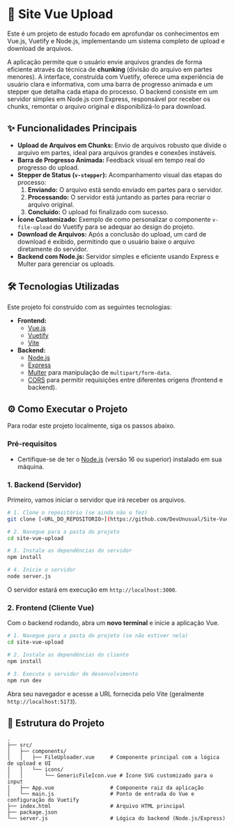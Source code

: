 # 🚀 Site Vue Upload

Este é um projeto de estudo focado em aprofundar os conhecimentos em Vue.js, Vuetify e Node.js, implementando um sistema completo de upload e download de arquivos.

A aplicação permite que o usuário envie arquivos grandes de forma eficiente através da técnica de **chunking** (divisão do arquivo em partes menores). A interface, construída com Vuetify, oferece uma experiência de usuário clara e informativa, com uma barra de progresso animada e um stepper que detalha cada etapa do processo. O backend consiste em um servidor simples em Node.js com Express, responsável por receber os chunks, remontar o arquivo original e disponibilizá-lo para download.

## ✨ Funcionalidades Principais

* **Upload de Arquivos em Chunks:** Envio de arquivos robusto que divide o arquivo em partes, ideal para arquivos grandes e conexões instáveis.
* **Barra de Progresso Animada:** Feedback visual em tempo real do progresso do upload.
* **Stepper de Status (`v-stepper`):** Acompanhamento visual das etapas do processo:
    1.  **Enviando:** O arquivo está sendo enviado em partes para o servidor.
    2.  **Processando:** O servidor está juntando as partes para recriar o arquivo original.
    3.  **Concluído:** O upload foi finalizado com sucesso.
* **Ícone Customizado:** Exemplo de como personalizar o componente `v-file-upload` do Vuetify para se adequar ao design do projeto.
* **Download de Arquivos:** Após a conclusão do upload, um card de download é exibido, permitindo que o usuário baixe o arquivo diretamente do servidor.
* **Backend com Node.js:** Servidor simples e eficiente usando Express e Multer para gerenciar os uploads.

## 🛠️ Tecnologias Utilizadas

Este projeto foi construído com as seguintes tecnologias:

* **Frontend:**
    * [Vue.js](https://vuejs.org/)
    * [Vuetify](https://vuetifyjs.com/en/)
    * [Vite](https://vitejs.dev/)
* **Backend:**
    * [Node.js](https://nodejs.org/en)
    * [Express](https://expressjs.com/pt-br/)
    * [Multer](https://github.com/expressjs/multer) para manipulação de `multipart/form-data`.
    * [CORS](https://github.com/expressjs/cors) para permitir requisições entre diferentes origens (frontend e backend).

## ⚙️ Como Executar o Projeto

Para rodar este projeto localmente, siga os passos abaixo.

### Pré-requisitos

* Certifique-se de ter o [Node.js](https://nodejs.org/en/download/) (versão 16 ou superior) instalado em sua máquina.

### 1. Backend (Servidor)

Primeiro, vamos iniciar o servidor que irá receber os arquivos.

```bash
# 1. Clone o repositório (se ainda não o fez)
git clone [<URL_DO_REPOSITORIO>](https://github.com/DevUnusual/Site-Vue-Upload)

# 2. Navegue para a pasta do projeto
cd site-vue-upload

# 3. Instale as dependências do servidor
npm install

# 4. Inicie o servidor
node server.js
```

O servidor estará em execução em `http://localhost:3000`.

### 2. Frontend (Cliente Vue)

Com o backend rodando, abra um **novo terminal** e inicie a aplicação Vue.

```bash
# 1. Navegue para a pasta do projeto (se não estiver nela)
cd site-vue-upload

# 2. Instale as dependências do cliente
npm install

# 3. Execute o servidor de desenvolvimento
npm run dev
```

Abra seu navegador e acesse a URL fornecida pelo Vite (geralmente `http://localhost:5173`).

## 📁 Estrutura do Projeto

```
.
├── src/
│   ├── components/
│   │   ├── FileUploader.vue     # Componente principal com a lógica de upload e UI
│   │   └── icons/
│   │       └── GenericFileIcon.vue # Ícone SVG customizado para o input
│   ├── App.vue                  # Componente raiz da aplicação
│   └── main.js                  # Ponto de entrada do Vue e configuração do Vuetify
├── index.html                   # Arquivo HTML principal
├── package.json
└── server.js                    # Lógica do backend (Node.js/Express)
